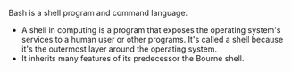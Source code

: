 Bash is a shell program and command language. 
- A shell in computing is a program that exposes the operating system's services to a human user or other programs. It's called a shell because it's the outermost layer around the operating system.
- It inherits many features of its predecessor the Bourne shell.